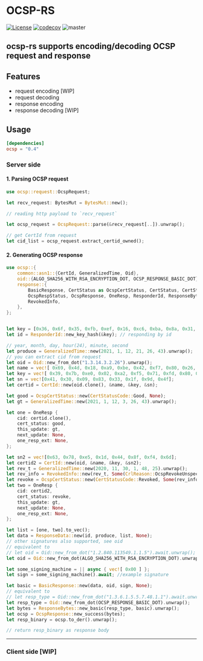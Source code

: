 # OCSP-RS

[![License](https://img.shields.io/badge/License-Apache%202.0-blue.svg)](https://opensource.org/licenses/Apache-2.0)
[![codecov](https://codecov.io/gh/maicallist/ocsp-rs/branch/master/graph/badge.svg?token=TMNVADDBOK)](https://codecov.io/gh/maicallist/ocsp-rs)
![master](https://github.com/maicallist/ocsp-rs/actions/workflows/master.yml/badge.svg?branch=master)

## ocsp-rs supports encoding/decoding OCSP request and response

## Features

- request encoding [WIP]
- request decoding
- response encoding
- response decoding [WIP]

## Usage

```toml
[dependencies]
ocsp = "0.4"
```

### Server side

#### 1. Parsing OCSP request

```rust
use ocsp::request::OcspRequest;

let recv_request: BytesMut = BytesMut::new();

// reading http payload to `recv_request`

let ocsp_request = OcspRequest::parse(&recv_request[..]).unwrap();

// get CertId from request
let cid_list = ocsp_request.extract_certid_owned();
```

#### 2. Generating OCSP response

```rust
use ocsp::{
    common::asn1::{CertId, GeneralizedTime, Oid},
    oid::{ALGO_SHA256_WITH_RSA_ENCRYPTION_DOT, OCSP_RESPONSE_BASIC_DOT},
    response::{
        BasicResponse, CertStatus as OcspCertStatus, CertStatus, CertStatusCode, CrlReason,
        OcspRespStatus, OcspResponse, OneResp, ResponderId, ResponseBytes, ResponseData,
        RevokedInfo,
    },
};


let key = [0x36, 0x6f, 0x35, 0xfb, 0xef, 0x16, 0xc6, 0xba, 0x8a, 0x31, 0x83, 0x42, 0x6d, 0x97, 0xba, 0x89, 0x4d, 0x55, 0x6e, 0x91];
let id = ResponderId::new_key_hash(&key); // responding by id

// year, month, day, hour(24), minute, second
let produce = GeneralizedTime::new(2021, 1, 12, 21, 26, 43).unwrap();
// you can extract cid from request
let oid = Oid::new_from_dot("1.3.14.3.2.26").unwrap();
let name = vec![ 0x69, 0x4d, 0x18, 0xa9, 0xbe, 0x42, 0xf7, 0x80, 0x26, 0x14, 0xd4, 0x84, 0x4f, 0x23, 0x60, 0x14, 0x78, 0xb7, 0x88, 0x20];
let key = vec![ 0x39, 0x7b, 0xe0, 0x02, 0xa2, 0xf5, 0x71, 0xfd, 0x80, 0xdc, 0xeb, 0x52, 0xa1, 0x7a, 0x7f, 0x8b, 0x63, 0x2b, 0xe7, 0x55];
let sn = vec![0x41, 0x30, 0x09, 0x83, 0x33, 0x1f, 0x9d, 0x4f];
let certid = CertId::new(oid.clone(), &name, &key, &sn);

let good = OcspCertStatus::new(CertStatusCode::Good, None);
let gt = GeneralizedTime::new(2021, 1, 12, 3, 26, 43).unwrap();

let one = OneResp {
    cid: certid.clone(),
    cert_status: good,
    this_update: gt,
    next_update: None,
    one_resp_ext: None,
};

let sn2 = vec![0x63, 0x78, 0xe5, 0x1d, 0x44, 0x8f, 0xf4, 0x6d];
let certid2 = CertId::new(oid, &name, &key, &sn2);
let rev_t = GeneralizedTime::new(2020, 11, 30, 1, 48, 25).unwrap();
let rev_info = RevokedInfo::new(rev_t, Some(CrlReason::OcspRevokeUnspecified));
let revoke = OcspCertStatus::new(CertStatusCode::Revoked, Some(rev_info));
let two = OneResp {
    cid: certid2,
    cert_status: revoke,
    this_update: gt,
    next_update: None,
    one_resp_ext: None,
};

let list = [one, two].to_vec();
let data = ResponseData::new(id, produce, list, None);
// other signatures also supported, see oid
// equivalent to
// let oid = Oid::new_from_dot("1.2.840.113549.1.1.5").await.unwrap();
let oid = Oid::new_from_dot(ALGO_SHA256_WITH_RSA_ENCRYPTION_DOT).unwrap();

let some_signing_machine = || async { vec![ 0x00 ] };
let sign = some_signing_machine().await; //example signature

let basic = BasicResponse::new(data, oid, sign, None);
// equivalent to
// let resp_type = Oid::new_from_dot("1.3.6.1.5.5.7.48.1.1").await.unwrap();
let resp_type = Oid::new_from_dot(OCSP_RESPONSE_BASIC_DOT).unwrap();
let bytes = ResponseBytes::new_basic(resp_type, basic).unwrap();
let ocsp = OcspResponse::new_success(bytes);
let resp_binary = ocsp.to_der().unwrap();

// return resp_binary as response body
```

---

### Client side [WIP]

